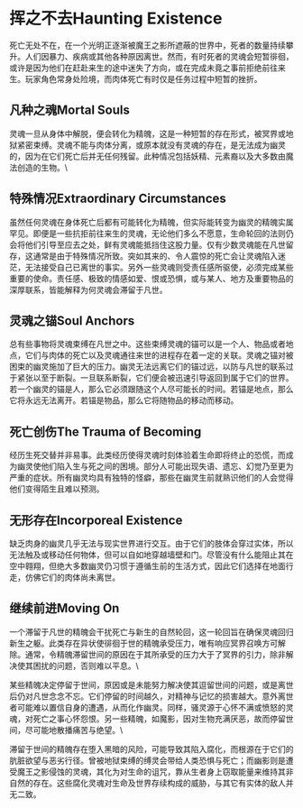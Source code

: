 # 挥之不去Haunting Existence 

死亡无处不在，在一个光明正逐渐被魔王之影所遮蔽的世界中，死者的数量持续攀升。人们因暴力、疾病或其他各种原因离世。然而，有时死者的灵魂会短暂徘徊，或许是因为他们在赶赴来生的途中迷失了方向，或在完成未竟之事前拒绝前往来生。玩家角色常身处险境，而肉体死亡有时仅是任务过程中短暂的挫折。

## 凡种之魂Mortal Souls 

灵魂一旦从身体中解脱，便会转化为精魄，这是一种短暂的存在形式，被冥界或地狱紧密束缚。灵魂不能与肉体分离，或原本就没有灵魂的存在，是无法成为幽灵的，因为在它们死亡后并无任何残留。此种情况包括妖精、元素裔以及大多数由魔法创造的生物。\

## 特殊情况Extraordinary Circumstances 

虽然任何灵魂在身体死亡后都有可能转化为精魄，但实际能转变为幽灵的精魄实属罕见。即便是一些抗拒前往来生的灵魂，无论他们多么不愿意，生命轮回的法则仍会将他们引导至应去之处，鲜有灵魂能抵挡住这股力量。仅有少数灵魂能在凡世留存，这通常是由于特殊情况所致。突如其来的、令人震惊的死亡会让灵魂陷入迷茫，无法接受自己已离世的事实。另外一些灵魂则受责任感所驱使，必须完成某些重要的使命。责任感、极致的情感如爱、恨或恐惧，或与某人、地方及重要物品的深厚联系，皆能解释为何灵魂会滞留于凡世。

## 灵魂之锚Soul Anchors 

总有些事物将灵魂束缚在凡世之中。这些束缚灵魂的锚可以是一个人、物品或者地点，它们与肉体的死亡以及灵魂通往来世的进程存在着一定的关联。灵魂之锚对被困束的幽灵施加了巨大的压力。幽灵无法远离它们的锚过远，以防与凡世的联系过于紧张以至于断裂。一旦联系断裂，它们便会被迅速引导返回到属于它们的世界。若一个幽灵的锚是人，那么它必须跟随这个人尽可能长的时间。若锚是地点，那么它将永远无法离开。若锚是物品，那么它将随物品的移动而移动。

## 死亡创伤The Trauma of Becoming 

经历生死交替并非易事。此类经历使得灵魂时刻体验着生命即将终止的恐慌，而成为幽灵使他们陷入生与死之间的困境。部分人可能出现失语、遗忘、幻觉乃至更为严重的症状。所有幽灵均具有独特的怪癖，那些在幽灵生前就熟识他们的人会觉得他们变得陌生且难以预测。

## 无形存在Incorporeal Existence 

缺乏肉身的幽灵几乎无法与现实世界进行交互。由于它们的肢体会穿过实体，所以无法触及或移动任何物体，但可以自如地穿越墙壁和门。尽管没有什么能阻止其在空中翱翔，但绝大多数幽灵仍习惯于遵循生前的生活方式，因此它们选择在地面行走，仿佛它们的肉体尚未离世。

## 继续前进Moving On 

一个滞留于凡世的精魄会干扰死亡与新生的自然轮回，这一轮回旨在确保灵魂回归新生之躯。此类存在异状使徘徊于世的精魄承受压力，唯有响应冥界召唤方可解除。通常，令精魄滞留世间的原因在于其所承受的压力大于了冥界的引力，除非解决使其困扰的问题，否则难以平息。\

某些精魄决定停留于世间，原因或是未能努力解决使其逗留世间的问题，或是离世后仍对凡世念念不忘。它们停留的时间越久，对精神与记忆的损害越大。意外离世者可能难以置信自身的遭遇，从而化作幽灵。同样，骚灵源于心怀不满或愤怒的灵魂，对死亡之事心怀怨恨。另一些精魄，如魔影，因对生物充满厌恶，故而停留世间，尽可能地散播痛苦与绝望。\

滞留于世间的精魄存在堕入黑暗的风险，可能导致其陷入腐化，而根源在于它们的肮脏欲望与恶劣行径。曾被地狱束缚的缚灵会带给人类恐惧与死亡；而幽影则是遭受魔王之影侵蚀的灵魂，其化为对生命的诅咒，靠从生者身上窃取能量来维持其非自然的存在。这些腐化灵魂对生命及世界存续构成的威胁，与其它有实体的敌人并无二致。
